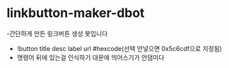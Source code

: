 # linkbutton-maker-dbot

-간단하게 만든 링크버튼 생성 봇입니다
- !button title desc label url #hexcode(선택 안넣으면 0x5c6cdf으로 지정됨)
- 명령어 뒤에 있는걸 인식하기 대문에 띄어스기가 안댐미다 
